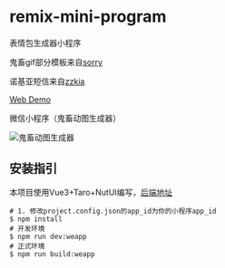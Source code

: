# remix-mini-program

表情包生成器小程序

鬼畜gif部分模板来自[sorry](https://github.com/xtyxtyx/sorry)

诺基亚短信来自[zzkia](https://github.com/dcalsky/zzkia.git)

[Web Demo](https://www.trumanwl.com/tools/remix)

微信小程序（鬼畜动图生成器）

![鬼畜动图生成器](https://cdn.trumanwl.com/static/images/hotlink-ok/remix-qrcode.png)

## 安装指引

本项目使用Vue3+Taro+NutUI编写，[后端地址](https://github.com/trumanwong/remix-api)


```shell
# 1. 修改project.config.json的app_id为你的小程序app_id
$ npm install
# 开发环境
$ npm run dev:weapp
# 正式环境
$ npm run build:weapp
```

